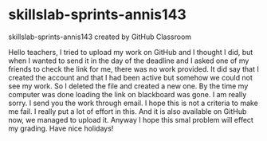 # skillslab-sprints-annis143
skillslab-sprints-annis143 created by GitHub Classroom

Hello teachers,
I tried to upload my work on GitHub and I thought I did, but when I wanted to send it in 
the day of the deadline and I asked one of my friends to check the link for me, there was no work 
provided. It did say that I created the account and that I had been active but somehow we could not
see my work. So I deleted the file and created a new one. By the time my computer was done loading
the link on blackboard was gone. I am really sorry. I send you the work through email. I hope this
is not a criteria to make me fail. I really put a lot of effort in this. And it is also available on
GitHub now, we managed to upload it. 
Anyway I hope this smal problem will effect my grading. 
Have nice holidays!

